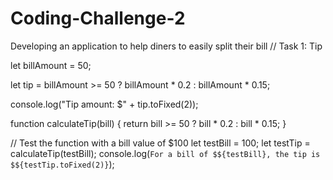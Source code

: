 # Coding-Challenge-2
Developing an application to help diners to easily split their bill
// Task 1: Tip

let billAmount = 50; 

let tip = billAmount >= 50 ? billAmount * 0.2 : billAmount * 0.15;

console.log("Tip amount: $" + tip.toFixed(2));

function calculateTip(bill) {
    return bill >= 50 ? bill * 0.2 : bill * 0.15;
}

// Test the function with a bill value of $100
let testBill = 100;
let testTip = calculateTip(testBill);
console.log(`For a bill of $${testBill}, the tip is $${testTip.toFixed(2)}`);

  
